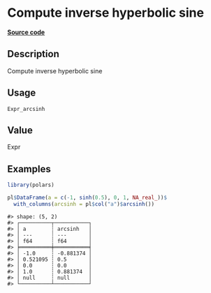
# Compute inverse hyperbolic sine

[**Source code**](https://github.com/pola-rs/r-polars/tree/0580dbe189881934960c63979bf59fc3448a21dc/R/#L)

## Description

Compute inverse hyperbolic sine

## Usage

<pre><code class='language-R'>Expr_arcsinh
</code></pre>

## Value

Expr

## Examples

``` r
library(polars)

pl$DataFrame(a = c(-1, sinh(0.5), 0, 1, NA_real_))$
  with_columns(arcsinh = pl$col("a")$arcsinh())
```

    #> shape: (5, 2)
    #> ┌──────────┬───────────┐
    #> │ a        ┆ arcsinh   │
    #> │ ---      ┆ ---       │
    #> │ f64      ┆ f64       │
    #> ╞══════════╪═══════════╡
    #> │ -1.0     ┆ -0.881374 │
    #> │ 0.521095 ┆ 0.5       │
    #> │ 0.0      ┆ 0.0       │
    #> │ 1.0      ┆ 0.881374  │
    #> │ null     ┆ null      │
    #> └──────────┴───────────┘

